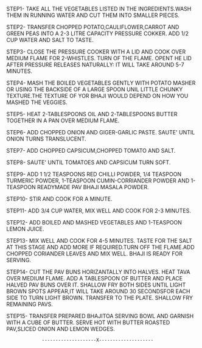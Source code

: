 STEP1- TAKE ALL THE VEGETABLES LISTED IN THE INGREDIENTS.WASH THEM IN RUNNING WATER AND CUT THEM INTO SMALLER PIECES.

STEP2- TRANSFER CHOPPED POTATO,CAULIFLOWER,CARROT AND GREEN PEAS INTO A 2-3 LITRE CAPACITY PRESSURE COKKER. ADD 1/2 CUP WATER AND SALT TO TASTE.

STEP3- CLOSE THE PRESSURE COOKER WITH A LID AND COOK OVER MEDIUM FLAME FOR 2-WHISTLES. TURN OF THE FLAME. OPENT HE LID AFTER PRESSURE RELEASES NATURALLY: IT WILL TAKE AROUND 5-7 MINUTES.

STEP4- MASH THE BOILED VEGETABLES GENTLY WITH POTATO MASHER OR USING THE BACKSIDE OF A LARGE SPOON UNIL LITTLE CHUNKY TEXTURE.THE TEXTURE OF YOR BHAJI WOULD DEPEND ON HOW YOU MASHED THE VEGGIES.

STEP5- HEAT 2-TABLESPOONS OIL AND 2-TABLESPOONS BUTTER TOGETHER IN A PAN OVER MEDIUM FLAME.

STEP6- ADD CHOPPED ONION AND GIGER-GARLIC PASTE. SAUTE' UNTIL ONION TURNS TRANSLUCENT.

STEP7- ADD CHOPPED CAPSICUM,CHOPPED TOMATO AND SALT.

STEP8- SAUTE' UNTIL TOMATOES AND CAPSICUM TURN SOFT.

STEP9- ADD 1 1/2 TEASPOONS RED CHILLI POWDER, 1/4 TEASPOON TURMERIC POWDER, 1-TEASPOON CUMIN-CORRIANDER POWDER AND 1-TEASPOON READYMADE PAV BHAJI MASALA POWDER.

STEP10- STIR AND COOK FOR A MINUTE.

STEP11- ADD 3/4 CUP WATER, MIX WELL AND COOK FOR 2-3 MINUTES.

STEP12- ADD BOILED AND MASHED VEGETABLES AND 1-TEASPOON LEMON JUICE.

STEP13- MIX WELL AND COOK FOR 4-5 MINUTES. TASTE FOR THE SALT AT THIS STAGE AND ADD MORE IF REQUIRED.TURN OFF THE FLAME.ADD CHOPPED CORIANDER LEAVES AND MIX WELL. BHAJI IS READY FOR SERVING.

STEP14- CUT THE PAV BUNS HORIZANTALLY INTO HALVES. HEAT TAVA OVER MEDIUM FLAME. ADD A TABLESPOON OF BUTTER AND PLACE HALVED PAV BUNS OVER IT. SHALLOW FRY BOTH SIDES UNTIL LIGHT BROWN SPOTS APPEAR,IT WILL TAKE AROUND 30 SECONDSFOR EACH SIDE TO TURN LIGHT BROWN. TRANSFER TO THE PLATE. SHALLOW FRY REMAINING PAVS.

STEP15- TRANSFER PREPARED BHAJITOA SERVING BOWL AND GARNISH WITH A CUBE OF BUTTER. SERVE HOT WITH BUTTER ROASTED PAV,SLICED ONION AND LEMON WEDGES.

                 --------------------X--------------------